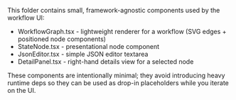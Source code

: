This folder contains small, framework-agnostic components used by the workflow UI:

- WorkflowGraph.tsx - lightweight renderer for a workflow (SVG edges + positioned node components)
- StateNode.tsx - presentational node component
- JsonEditor.tsx - simple JSON editor textarea
- DetailPanel.tsx - right-hand details view for a selected node

These components are intentionally minimal; they avoid introducing heavy runtime deps so they can be used as drop-in placeholders while you iterate on the UI.
